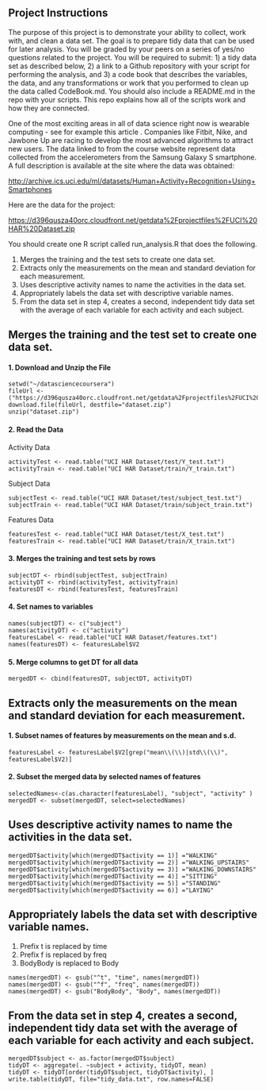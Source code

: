 ## Project Instructions

The purpose of this project is to demonstrate your ability to collect,
work with, and clean a data set. The goal is to prepare tidy data that
can be used for later analysis. You will be graded by your peers on a
series of yes/no questions related to the project. You will be required
to submit: 1) a tidy data set as described below, 2) a link to a Github
repository with your script for performing the analysis, and 3) a code
book that describes the variables, the data, and any transformations or
work that you performed to clean up the data called CodeBook.md. You
should also include a README.md in the repo with your scripts. This repo
explains how all of the scripts work and how they are connected.

One of the most exciting areas in all of data science right now is
wearable computing - see for example this article . Companies like
Fitbit, Nike, and Jawbone Up are racing to develop the most advanced
algorithms to attract new users. The data linked to from the course
website represent data collected from the accelerometers from the
Samsung Galaxy S smartphone. A full description is available at the site
where the data was obtained:

<http://archive.ics.uci.edu/ml/datasets/Human+Activity+Recognition+Using+Smartphones>

Here are the data for the project:

<https://d396qusza40orc.cloudfront.net/getdata%2Fprojectfiles%2FUCI%20HAR%20Dataset.zip>

You should create one R script called run\_analysis.R that does the
following.

1.  Merges the training and the test sets to create one data set.
2.  Extracts only the measurements on the mean and standard deviation
    for each measurement.
3.  Uses descriptive activity names to name the activities in the data
    set.
4.  Appropriately labels the data set with descriptive variable names.
5.  From the data set in step 4, creates a second, independent tidy data
    set with the average of each variable for each activity and each
    subject.

## Merges the training and the test set to create one data set.

#### 1. Download and Unzip the File

    setwd("~/datasciencecoursera")
    fileUrl <- ("https://d396qusza40orc.cloudfront.net/getdata%2Fprojectfiles%2FUCI%20HAR%20Dataset.zip")
    download.file(fileUrl, destfile="dataset.zip")
    unzip("dataset.zip")

#### 2. Read the Data

Activity Data

    activityTest <- read.table("UCI HAR Dataset/test/Y_test.txt")
    activityTrain <- read.table("UCI HAR Dataset/train/Y_train.txt")

Subject Data

    subjectTest <- read.table("UCI HAR Dataset/test/subject_test.txt")
    subjectTrain <- read.table("UCI HAR Dataset/train/subject_train.txt")

Features Data

    featuresTest <- read.table("UCI HAR Dataset/test/X_test.txt")
    featuresTrain <- read.table("UCI HAR Dataset/train/X_train.txt")

#### 3. Merges the training and test sets by rows

    subjectDT <- rbind(subjectTest, subjectTrain)
    activityDT <- rbind(activityTest, activityTrain)
    featuresDT <- rbind(featuresTest, featuresTrain) 

#### 4. Set names to variables

    names(subjectDT) <- c("subject")
    names(activityDT) <- c("activity")
    featuresLabel <- read.table("UCI HAR Dataset/features.txt")
    names(featuresDT) <- featuresLabel$V2

#### 5. Merge columns to get DT for all data

    mergedDT <- cbind(featuresDT, subjectDT, activityDT)

## Extracts only the measurements on the mean and standard deviation for each measurement.

#### 1. Subset names of features by measurements on the mean and s.d.

    featuresLabel <- featuresLabel$V2[grep("mean\\(\\)|std\\(\\)", featuresLabel$V2)]

#### 2. Subset the merged data by selected names of features

    selectedNames<-c(as.character(featuresLabel), "subject", "activity" )
    mergedDT <- subset(mergedDT, select=selectedNames)

## Uses descriptive activity names to name the activities in the data set.

    mergedDT$activity[which(mergedDT$activity == 1)] ="WALKING"
    mergedDT$activity[which(mergedDT$activity == 2)] ="WALKING_UPSTAIRS"
    mergedDT$activity[which(mergedDT$activity == 3)] ="WALKING_DOWNSTAIRS"
    mergedDT$activity[which(mergedDT$activity == 4)] ="SITTING"
    mergedDT$activity[which(mergedDT$activity == 5)] ="STANDING"
    mergedDT$activity[which(mergedDT$activity == 6)] ="LAYING"

## Appropriately labels the data set with descriptive variable names.

1.  Prefix t is replaced by time
2.  Prefix f is replaced by freq
3.  BodyBody is replaced to Body

<!-- -->

    names(mergedDT) <- gsub("^t", "time", names(mergedDT))
    names(mergedDT) <- gsub("^f", "freq", names(mergedDT))
    names(mergedDT) <- gsub("BodyBody", "Body", names(mergedDT))

## From the data set in step 4, creates a second, independent tidy data set with the average of each variable for each activity and each subject.

    mergedDT$subject <- as.factor(mergedDT$subject)
    tidyDT <- aggregate(. ~subject + activity, tidyDT, mean)
    tidyDT <- tidyDT[order(tidyDT$subject, tidyDT$activity), ]
    write.table(tidyDT, file="tidy_data.txt", row.names=FALSE)
